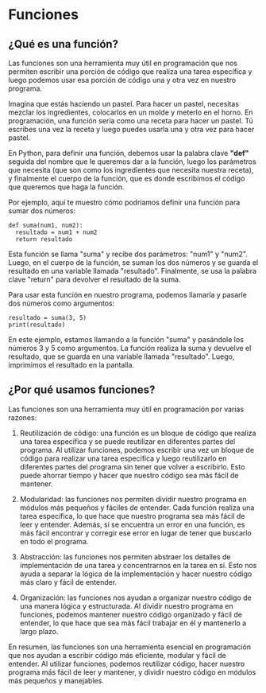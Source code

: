 # Funciones

## ¿Qué es una función?

Las funciones son una herramienta muy útil en programación que nos permiten escribir una porción de código que realiza una tarea específica y luego podemos usar esa porción de código una y otra vez en nuestro programa.

Imagina que estás haciendo un pastel. Para hacer un pastel, necesitas mezclar los ingredientes, colocarlos en un molde y meterlo en el horno. En programación, una función sería como una receta para hacer un pastel. Tú escribes una vez la receta y luego puedes usarla una y otra vez para hacer pastel.

En Python, para definir una función, debemos usar la palabra clave **"def"** seguida del nombre que le queremos dar a la función, luego los parámetros que necesita (que son como los ingredientes que necesita nuestra receta), y finalmente el cuerpo de la función, que es donde escribimos el código que queremos que haga la función.

Por ejemplo, aquí te muestro cómo podríamos definir una función para sumar dos números:

```
def suma(num1, num2):
  resultado = num1 + num2
  return resultado
```

Esta función se llama "suma" y recibe dos parámetros: "num1" y "num2". Luego, en el cuerpo de la función, se suman los dos números y se guarda el resultado en una variable llamada "resultado". Finalmente, se usa la palabra clave "return" para devolver el resultado de la suma.

Para usar esta función en nuestro programa, podemos llamarla y pasarle dos números como argumentos:

```
resultado = suma(3, 5)
print(resultado)
```

En este ejemplo, estamos llamando a la función "suma" y pasándole los números 3 y 5 como argumentos. La función realiza la suma y devuelve el resultado, que se guarda en una variable llamada "resultado". Luego, imprimimos el resultado en la pantalla.

## ¿Por qué usamos funciones?

Las funciones son una herramienta muy útil en programación por varias razones:

1.	Reutilización de código: una función es un bloque de código que realiza una tarea específica y se puede reutilizar en diferentes partes del programa. Al utilizar funciones, podemos escribir una vez un bloque de código para realizar una tarea específica y luego reutilizarlo en diferentes partes del programa sin tener que volver a escribirlo. Esto puede ahorrar tiempo y hacer que nuestro código sea más fácil de mantener.

2.	Modularidad: las funciones nos permiten dividir nuestro programa en módulos más pequeños y fáciles de entender. Cada función realiza una tarea específica, lo que hace que nuestro programa sea más fácil de leer y entender. Además, si se encuentra un error en una función, es más fácil encontrar y corregir ese error en lugar de tener que buscarlo en todo el programa.

3.	Abstracción: las funciones nos permiten abstraer los detalles de implementación de una tarea y concentrarnos en la tarea en sí. Esto nos ayuda a separar la lógica de la implementación y hacer nuestro código más claro y fácil de entender.

4.	Organización: las funciones nos ayudan a organizar nuestro código de una manera lógica y estructurada. Al dividir nuestro programa en funciones, podemos mantener nuestro código organizado y fácil de entender, lo que hace que sea más fácil trabajar en él y mantenerlo a largo plazo.

En resumen, las funciones son una herramienta esencial en programación que nos ayudan a escribir código más eficiente, modular y fácil de entender. Al utilizar funciones, podemos reutilizar código, hacer nuestro programa más fácil de leer y mantener, y dividir nuestro código en módulos más pequeños y manejables.